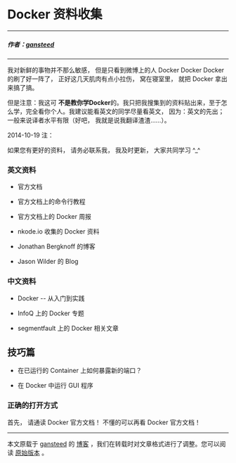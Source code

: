 # Docker 资料收集

---

##### 作者：[gansteed](http://weibo.com/herozem)

---

我对新鲜的事物并不那么敏感， 但是只看到微博上的人 Docker Docker Docker 的刷了好一阵了， 正好这几天肌肉有点小拉伤， 窝在寝室里， 就把 Docker 拿出来搞了搞。

但是注意：我这可 **不是教你学Docker**的。我只把我搜集到的资料贴出来，至于怎么学，完全看你个人。我建议能看英文的同学尽量看英文， 因为：英文的先出；一般来说译者水平有限（好吧， 我就是说我翻译渣渣……）。

2014-10-19 注：

如果您有更好的资料， 请务必联系我， 我及时更新， 大家共同学习 ^_^

### 英文资料

- 官方文档

- 官方文档上的命令行教程

- 官方文档上的 Docker 周报

- nkode.io 收集的 Docker 资料

- Jonathan Bergknoff 的博客

- Jason Wilder 的 Blog

### 中文资料

- Docker -- 从入门到实践

- InfoQ 上的 Docker 专题

- segmentfault 上的 Docker 相关文章

## 技巧篇

- 在已运行的 Container 上如何暴露新的端口？

- 在 Docker 中运行 GUI 程序

### 正确的打开方式

首先， 请通读 Docker 官方文档！ 不懂的可以再看 Docker 官方文档！

---

本文原载于 [gansteed](http://weibo.com/herozem) 的 [博客](http://gansteed.github.io/about/) ，我们在转载时对文章格式进行了调整。您可以阅读 [原始版本](http://gansteed.github.io/2014/10/19/docker-related.html) 。
